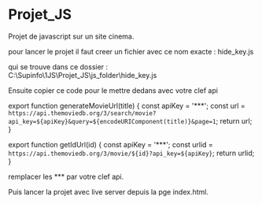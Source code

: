 # Projet_JS
Projet de javascript sur un site cinema.

pour lancer le projet il faut creer un fichier avec ce nom exacte : hide_key.js 

qui se trouve dans ce dossier : C:\Supinfo\1JS\Projet_JS\js_folder\hide_key.js

Ensuite copier ce code pour le mettre dedans avec votre clef api 


export function generateMovieUrl(title) {
    const apiKey = '***';
    const url = `https://api.themoviedb.org/3/search/movie?api_key=${apiKey}&query=${encodeURIComponent(title)}&page=1`;
    return url;
}

export function getIdUrl(id) {
    const apiKey = '***';
    const urlid = `https://api.themoviedb.org/3/movie/${id}?api_key=${apiKey}`;
    return urlid;
}

remplacer les *** par votre clef api.

Puis lancer la projet avec live server depuis la pge index.html.